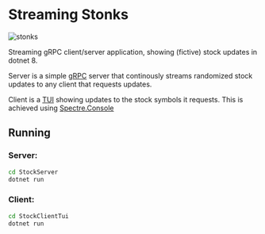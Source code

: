 # Streaming Stonks

![stonks](https://compote.slate.com/images/926e5009-c10a-48fe-b90e-fa0760f82fcd.png?crop=680%2C453%2Cx0%2Cy0&width=1280)

Streaming gRPC client/server application, showing (fictive) stock updates in dotnet 8.

Server is a simple [gRPC](https://grpc.io/) server that continously streams randomized stock updates to any client that requests updates.

Client is a [TUI](https://en.wikipedia.org/wiki/Text-based_user_interface) showing updates to the stock symbols it requests.
This is achieved using [Spectre.Console](https://spectreconsole.net/)


## Running

### Server:

```sh
cd StockServer
dotnet run
```

### Client:

```sh
cd StockClientTui
dotnet run
```


